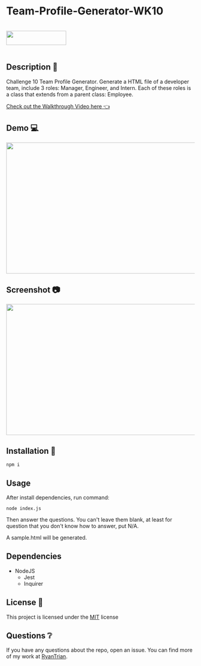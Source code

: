 # Team-Profile-Generator-WK10

<br>
<img width=160, height=38 src="https://img.shields.io/badge/license-MIT-important">
<br>
<br>

## Description 📃

Challenge 10 Team Profile Generator. Generate a HTML file of a developer team, include 3 roles: Manager, Engineer, and Intern. Each of these roles is a class that extends from a parent class: Employee. 

[Check out the Walkthrough Video here 👈](https://drive.google.com/file/d/1uSJFY6RzKlRNoShnSw6IPIGs-Fbuq9on/view?usp=sharing)

## Demo 💻

<img width=650, height=350 src="https://drive.google.com/file/d/1MmStUfNjO3EJDM433E-IBiCnDvaZh9Il/view?usp=sharing">

## Screenshot 📷

<img width=650, height=350 src="https://user-images.githubusercontent.com/82792300/200752932-5b6fbcd4-55a0-4c6d-8b8b-4e791938e9fd.png">

## Installation 🔧

```
npm i
```

## Usage 

After install dependencies, run command:
```
node index.js
```
Then answer the questions. You can't leave them blank, at least for question that you don't know how to answer, put N/A.

A sample.html will be generated.

## Dependencies

* NodeJS
  * Jest
  * Inquirer

## License 🔑

This project is licensed under the [MIT](LICENSE) license

## Questions ❔

If you have any questions about the repo, open an issue. 
You can find more of my work at [RyanTrian](https://github.com/RyanTrian).
